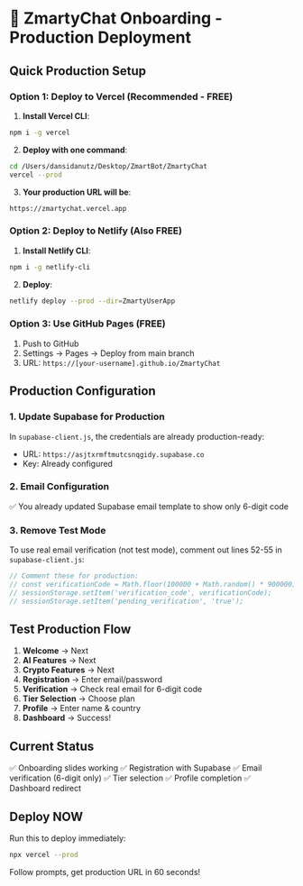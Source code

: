 # 🚀 ZmartyChat Onboarding - Production Deployment

## Quick Production Setup

### Option 1: Deploy to Vercel (Recommended - FREE)

1. **Install Vercel CLI**:
```bash
npm i -g vercel
```

2. **Deploy with one command**:
```bash
cd /Users/dansidanutz/Desktop/ZmartBot/ZmartyChat
vercel --prod
```

3. **Your production URL will be**:
```
https://zmartychat.vercel.app
```

### Option 2: Deploy to Netlify (Also FREE)

1. **Install Netlify CLI**:
```bash
npm i -g netlify-cli
```

2. **Deploy**:
```bash
netlify deploy --prod --dir=ZmartyUserApp
```

### Option 3: Use GitHub Pages (FREE)

1. Push to GitHub
2. Settings → Pages → Deploy from main branch
3. URL: `https://[your-username].github.io/ZmartyChat`

## Production Configuration

### 1. Update Supabase for Production

In `supabase-client.js`, the credentials are already production-ready:
- URL: `https://asjtxrmftmutcsnqgidy.supabase.co`
- Key: Already configured

### 2. Email Configuration

✅ You already updated Supabase email template to show only 6-digit code

### 3. Remove Test Mode

To use real email verification (not test mode), comment out lines 52-55 in `supabase-client.js`:
```javascript
// Comment these for production:
// const verificationCode = Math.floor(100000 + Math.random() * 900000).toString();
// sessionStorage.setItem('verification_code', verificationCode);
// sessionStorage.setItem('pending_verification', 'true');
```

## Test Production Flow

1. **Welcome** → Next
2. **AI Features** → Next
3. **Crypto Features** → Next
4. **Registration** → Enter email/password
5. **Verification** → Check real email for 6-digit code
6. **Tier Selection** → Choose plan
7. **Profile** → Enter name & country
8. **Dashboard** → Success!

## Current Status

✅ Onboarding slides working
✅ Registration with Supabase
✅ Email verification (6-digit only)
✅ Tier selection
✅ Profile completion
✅ Dashboard redirect

## Deploy NOW

Run this to deploy immediately:
```bash
npx vercel --prod
```

Follow prompts, get production URL in 60 seconds!